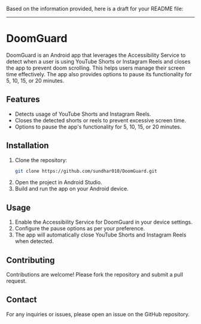 Based on the information provided, here is a draft for your README file:

---

# DoomGuard

DoomGuard is an Android app that leverages the Accessibility Service to detect when a user is using YouTube Shorts or Instagram Reels and closes the app to prevent doom scrolling. This helps users manage their screen time effectively. The app also provides options to pause its functionality for 5, 10, 15, or 20 minutes.

## Features

- Detects usage of YouTube Shorts and Instagram Reels.
- Closes the detected shorts or reels to prevent excessive screen time.
- Options to pause the app's functionality for 5, 10, 15, or 20 minutes.

## Installation

1. Clone the repository:
   ```sh
   git clone https://github.com/sundhar010/DoomGuard.git
   ```
2. Open the project in Android Studio.
3. Build and run the app on your Android device.

## Usage

1. Enable the Accessibility Service for DoomGuard in your device settings.
2. Configure the pause options as per your preference.
3. The app will automatically close YouTube Shorts and Instagram Reels when detected.

## Contributing

Contributions are welcome! Please fork the repository and submit a pull request.

## Contact

For any inquiries or issues, please open an issue on the GitHub repository.
